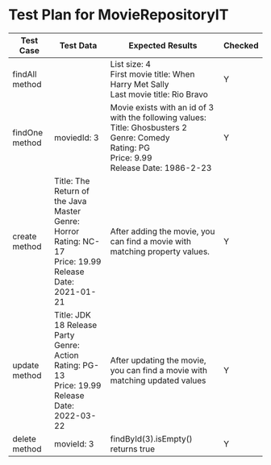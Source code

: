 # Test Plan for MovieRepositoryIT

| Test Case      | Test Data                                                                                                                 | Expected Results                                                                                                                                                                                                                                                   | Checked |
|----------------|---------------------------------------------------------------------------------------------------------------------------|--------------------------------------------------------------------------------------------------------------------------------------------------------------------------------------------------------------------------------------------------------------------|---------|
| findAll method |                                                                                                                           | List size: 4 <br />First movie title: When Harry Met Sally<br/>Last movie title: Rio Bravo                                                                                                                                                                         | Y       |
| findOne method | moviedId: 3                                                                                                               | Movie exists with an id of 3 with the following values: <br />Title: Ghosbusters 2<br />Genre: Comedy<br />Rating: PG <br />Price: 9.99<br/>Release Date: 1986-2-23                                                                                                | Y       |
| create method  | Title: The Return of the Java Master<br />Genre: Horror<br />Rating: NC-17<br />Price: 19.99<br/>Release Date: 2021-01-21 | After adding the movie, you can find a movie with matching property values. | Y       |
| update method  | Title: JDK 18 Release Party<br />Genre: Action<br />Rating: PG-13<br />Price: 19.99<br/>Release Date: 2022-03-22          | After updating the movie, you can find a movie with matching updated values                                                                                                                                                                                        | Y       |
| delete method  | movieId: 3                                                                                                                | findById(3).isEmpty() returns true                                                                                                                                                                                                                         | Y       |
